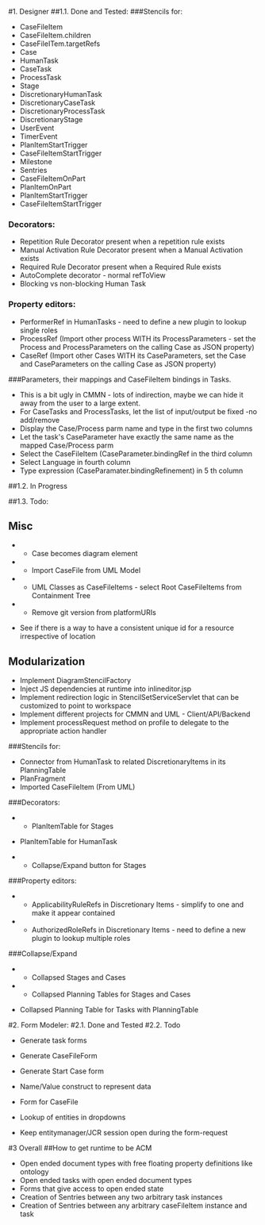 #1. Designer
##1.1. Done and Tested:
###Stencils for:
 - CaseFileItem
 - CaseFileItem.children
 - CaseFileITem.targetRefs
 - Case
 - HumanTask
 - CaseTask
 - ProcessTask
 - Stage
 - DiscretionaryHumanTask
 - DiscretionaryCaseTask
 - DiscretionaryProcessTask
 - DiscretionaryStage
 - UserEvent
 - TimerEvent
 - PlanItemStartTrigger
 - CaseFileItemStartTrigger
 - Milestone
 - Sentries
 - CaseFileItemOnPart
 - PlanItemOnPart
 - PlanItemStartTrigger
 - CaseFileItemStartTrigger

### Decorators:
 - Repetition Rule Decorator present when a repetition rule exists
 - Manual Activation Rule Decorator present when a Manual Activation exists
 - Required Rule Decorator present when a Required Rule exists
 - AutoComplete decorator - normal refToView
 - Blocking vs non-blocking Human Task

### Property editors:
 - PerformerRef in HumanTasks - need to define a new plugin to lookup single roles
 - ProcessRef (Import other process WITH its ProcessParameters - set the Process and ProcessParameters on the calling Case as JSON property)
 - CaseRef (Import other Cases WITH its CaseParameters, set the Case and CaseParameters on the calling Case as JSON property)

###Parameters, their mappings and CaseFileItem bindings in Tasks.
 - This is a bit ugly in CMMN - lots of indirection, maybe we can hide it away from the user to a large extent.
 - For CaseTasks and ProcessTasks, let the list of input/output be fixed -no add/remove
 - Display the Case/Process parm name and type in the first two columns
 - Let the task's CaseParameter have exactly the same name as the mapped Case/Process parm
 - Select the CaseFileItem (CaseParameter.bindingRef in the third column
 - Select Language in fourth column
 - Type expression (CaseParamater.bindingRefinement) in 5 th column


##1.2. In Progress

##1.3. Todo:
## Misc
 * - Case becomes diagram element
 * - Import CaseFile from UML Model
 * - UML Classes as CaseFileItems - select Root CaseFileItems from Containment Tree
 * - Remove git version from platformURIs
 - See if there is a way to have a consistent unique id for a resource irrespective of location

## Modularization
 - Implement DiagramStencilFactory
 - Inject JS dependencies at runtime into inlineditor.jsp
 - Implement redirection logic in StencilSetServiceServlet that can be customized to point to workspace
 - Implement different projects for CMMN and UML - Client/API/Backend
 - Implement processRequest method on profile to delegate to the appropriate action handler

###Stencils for:
 - Connector from HumanTask to related DiscretionaryItems in its PlanningTable
 - PlanFragment
 - Imported CaseFileItem (From UML)

###Decorators:
 * - PlanItemTable for Stages
 - PlanItemTable for HumanTask
 * - Collapse/Expand button for Stages


###Property editors:
 * - ApplicabilityRuleRefs in Discretionary Items - simplify to one and make it appear contained
 * - AuthorizedRoleRefs in Discretionary Items - need to define a new plugin to lookup multiple roles


###Collapse/Expand
 * - Collapsed Stages and Cases
 * - Collapsed Planning Tables for Stages and Cases
 - Collapsed Planning Table for Tasks with PlanningTable

#2. Form Modeler:
#2.1. Done and Tested
#2.2. Todo
 - Generate task forms
 - Generate CaseFileForm
 - Generate Start Case form

 - Name/Value construct to represent data
 - Form for CaseFile
 - Lookup of entities in dropdowns
 - Keep entitymanager/JCR session open during the form-request

#3 Overall
##How to get runtime to be ACM
 - Open ended document types with free floating property definitions like ontology
 - Open ended tasks with open ended document types
 - Forms that give access to open ended state
 - Creation of Sentries between any two arbitrary task instances
 - Creation of Sentries between any arbitrary caseFileItem instance and task







